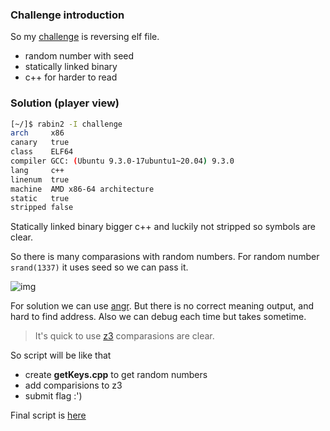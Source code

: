 ### Challenge introduction
So my [challenge](https://github.com/oyusec/OyuSec-CTF/blob/master/Writeup/%D0%A3%D1%80%D1%82%20%D1%88%D0%B0%D0%BB%D0%B3%D0%B0%D0%BB%D1%82/challenge) is reversing elf file.
* random number with seed
* statically linked binary
* c++ for harder to read


### Solution (player view)
```sh
[~/]$ rabin2 -I challenge
arch     x86
canary   true
class    ELF64
compiler GCC: (Ubuntu 9.3.0-17ubuntu1~20.04) 9.3.0
lang     c++
linenum  true
machine  AMD x86-64 architecture
static   true
stripped false
```

Statically linked binary bigger c++ and luckily not stripped so symbols are clear.

So there is many comparasions with random numbers. For random number `srand(1337)` it uses seed so we can pass it.

![img](https://github.com/ByamB4/cybertalent-internship/blob/main/public/img/1.png)

For solution we can use [angr](https://github.com/angr/angr). But there is no correct meaning output, and hard to find address. Also we can debug each time but takes sometime.

> It's quick to use [z3](https://github.com/Z3Prover/z3) comparasions are clear.

So script will be like that
* create **getKeys.cpp** to get random numbers
* add comparisions to z3
* submit flag :')

Final script is [here](https://github.com/ByamB4/cybertalent-internship/blob/main/sol.py)
